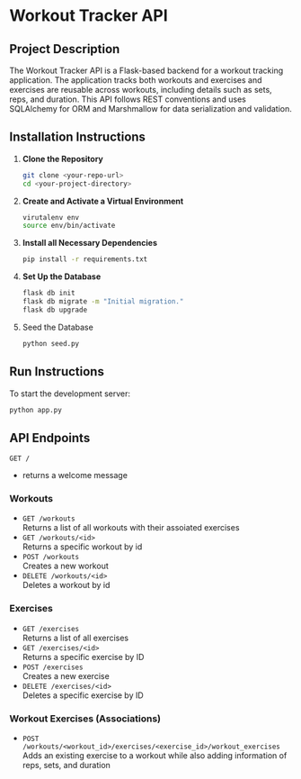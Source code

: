 # Workout Tracker API

## Project Description

The Workout Tracker API is a Flask-based backend for a workout tracking application. The application tracks both workouts and exercises and exercises are reusable across workouts, including details such as sets, reps, and duration. This API follows REST conventions and uses SQLAlchemy for ORM and Marshmallow for data serialization and validation.

## Installation Instructions

1. **Clone the Repository**
   ```bash
   git clone <your-repo-url>
   cd <your-project-directory>
   ```

2. **Create and Activate a Virtual Environment**
    ```bash
    virutalenv env
    source env/bin/activate
    ```
3. **Install all Necessary Dependencies**
    ```bash
    pip install -r requirements.txt
    ```
4. **Set Up the Database**
    ```bash
    flask db init
    flask db migrate -m "Initial migration."
    flask db upgrade
    ```
5. Seed the Database
    ```bash
    python seed.py
    ```
## Run Instructions
To start the development server:
```bash
python app.py
```
## API Endpoints
`GET /`
* returns a welcome message
### Workouts
* `GET /workouts` <br>
Returns a list of all workouts with their assoiated exercises
* `GET /workouts/<id>` <br>
Returns a specific workout by id
* `POST /workouts` <br>
Creates a new workout
* `DELETE /workouts/<id>` <br>
Deletes a workout by id
### Exercises
* `GET /exercises` <br>
Returns a list of all exercises
* `GET /exercises/<id>` <br>
Returns a specific exercise by ID
* `POST /exercises` <br>
Creates a new exercise
* `DELETE /exercises/<id>` <br>
Deletes a specific exercise by ID
### Workout Exercises (Associations)
* `POST /workouts/<workout_id>/exercises/<exercise_id>/workout_exercises` <br>
Adds an existing exercise to a workout while also adding information of reps, sets, and duration